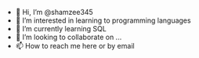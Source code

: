 - 👋 Hi, I’m @shamzee345
- 👀 I’m interested in learning to programming languages
- 🌱 I’m currently learning SQL
- 💞️ I’m looking to collaborate on ...
- 📫 How to reach me here or by email


<!---
shamzee345/shamzee345 is a ✨ special ✨ repository because its `README.md` (this file) appears on your GitHub profile.
You can click the Preview link to take a look at your changes.
--->
